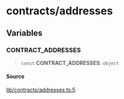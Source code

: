# contracts/addresses

## Variables

### CONTRACT\_ADDRESSES

> `const` **CONTRACT\_ADDRESSES**: `object`

#### Source

[lib/contracts/addresses.ts:5](https://github.com/PufferFinance/puffer-sdk/blob/5e998cfb58fc3842b80284f4094387b23e0e444f/lib/contracts/addresses.ts#L5)
